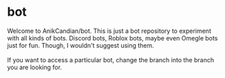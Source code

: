 # bot

Welcome to AnikCandian/bot. This is just a bot repository to experiment with all kinds of bots. Discord bots, Roblox bots, maybe even Omegle bots just for fun. Though, I wouldn't suggest using them.
\
\
If you want to access a particular bot, change the branch into the branch you are looking for.
